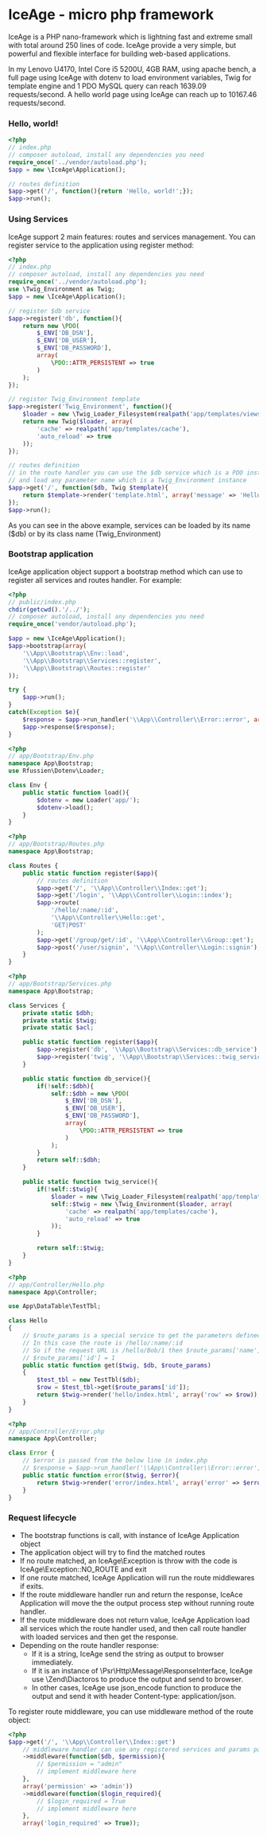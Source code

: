# IceAge -  micro php framework
IceAge is a PHP nano-framework which is lightning fast and extreme small with total around 250 lines of code. IceAge provide a very simple, but powerful and flexible interface for building web-based applications.

In my Lenovo U4170, Intel Core i5 5200U, 4GB RAM, using apache bench, a full page using IceAge with dotenv to load environment variables, Twig for template engine and 1 PDO MySQL query can reach 1639.09 requests/second. A hello world page using IceAge can reach up to 10167.46 requests/second.

### Hello, world!
```php
<?php
// index.php
// composer autoload, install any dependencies you need
require_once('../vendor/autoload.php');
$app = new \IceAge\Application();

// routes definition
$app->get('/', function(){return 'Hello, world!';});
$app->run();

```

### Using Services
IceAge support 2 main features: routes and services management. You can register service to the application using register method:
```php
<?php
// index.php
// composer autoload, install any dependencies you need
require_once('../vendor/autoload.php');
use \Twig_Environment as Twig;
$app = new \IceAge\Application();

// register $db service
$app->register('db', function(){
    return new \PDO(
        $_ENV['DB_DSN'], 
        $_ENV['DB_USER'], 
        $_ENV['DB_PASSWORD'],
        array(
            \PDO::ATTR_PERSISTENT => true
        )
    );
});

// register Twig_Environment template
$app->register('Twig_Environment', function(){
    $loader = new \Twig_Loader_Filesystem(realpath('app/templates/views'));
    return new Twig($loader, array(
        'cache' => realpath('app/templates/cache'),
        'auto_reload' => true
    ));
});

// routes definition
// in the route handler you can use the $db service which is a PDO instance
// and load any parameter name which is a Twig_Environment instance
$app->get('/', function($db, Twig $template){
    return $template->render('template.html', array('message' => 'Hello, world!'));
});
$app->run();

```
As you can see in the above example, services can be loaded by its name ($db) or by its class name (Twig_Environment)
### Bootstrap application
IceAge application object support a bootstrap method which can use to register all services and routes handler. For example:
```php
<?php
// public/index.php
chdir(getcwd().'/../');
// composer autoload, install any dependencies you need
require_once('vendor/autoload.php');

$app = new \IceAge\Application();
$app->bootstrap(array(
    '\\App\\Bootstrap\\Env::load',
    '\\App\\Bootstrap\\Services::register',
    '\\App\\Bootstrap\\Routes::register'
));

try {
    $app->run();
}
catch(Exception $e){
    $response = $app->run_handler('\\App\\Controller\\Error::error', array('error' => $e));
    $app->response($response);
}

```

```php
<?php
// app/Bootstrap/Env.php
namespace App\Bootstrap;
use Rfussien\Dotenv\Loader;

class Env {
    public static function load(){
        $dotenv = new Loader('app/');
        $dotenv->load();
    }
}

```

```php
<?php
// app/Bootstrap/Routes.php
namespace App\Bootstrap;

class Routes {
    public static function register($app){
        // routes definition
        $app->get('/', '\\App\\Controller\\Index::get');
        $app->get('/login', '\\App\\Controller\\Login::index');
        $app->route(
            '/hello/:name/:id', 
            '\\App\\Controller\\Hello::get', 
            'GET|POST'
        );
        $app->get('/group/get/:id', '\\App\\Controller\\Group::get');
        $app->post('/user/signin', '\\App\\Controller\\Login::signin');
    }
}

```

```php
<?php
// app/Bootstrap/Services.php
namespace App\Bootstrap;

class Services {
    private static $dbh;
    private static $twig;
    private static $acl;

    public static function register($app){
        $app->register('db', '\\App\\Bootstrap\\Services::db_service');
        $app->register('twig', '\\App\\Bootstrap\\Services::twig_service');
    }

    public static function db_service(){
        if(!self::$dbh){
            self::$dbh = new \PDO(
                $_ENV['DB_DSN'], 
                $_ENV['DB_USER'], 
                $_ENV['DB_PASSWORD'],
                array(
                    \PDO::ATTR_PERSISTENT => true
                )
            );
        }
        return self::$dbh;
    }

    public static function twig_service(){
        if(!self::$twig){
            $loader = new \Twig_Loader_Filesystem(realpath('app/templates/views'));
            self::$twig = new \Twig_Environment($loader, array(
                'cache' => realpath('app/templates/cache'),
                'auto_reload' => true
            ));
        }

        return self::$twig;
    }
}

```

```php
<?php
// app/Controller/Hello.php
namespace App\Controller;

use App\DataTable\TestTbl;

class Hello
{
    // $route_params is a special service to get the parameters defined on route
    // In this case the route is /hello/:name/:id
    // So if the request URL is /hello/Bob/1 then $route_params['name'] = "Bob"
    // $route_params['id'] = 1
    public static function get($twig, $db, $route_params)
    {
        $test_tbl = new TestTbl($db);
        $row = $test_tbl->get($route_params['id']);
        return $twig->render('hello/index.html', array('row' => $row));
    }
}

```

```php
<?php
// app/Controller/Error.php
namespace App\Controller;

class Error {
    // $error is passed from the below line in index.php
    // $response = $app->run_handler('\\App\\Controller\\Error::error', array('error' => $e));
    public static function error($twig, $error){
        return $twig->render('error/index.html', array('error' => $error, 'debug' => $_ENV['DEBUG_MODE']));
    }
}

```
### Request lifecycle
* The bootstrap functions is call, with instance of IceAge Application object
* The application object will try to find the matched routes
* If no route matched, an IceAge\Exception is throw with the code is IceAge\Exception::NO_ROUTE and exit
* If one route matched, IceAge Application will run the route middlewares if exits.
* If the route middleware handler run and return the response, IceAce Application will move the the output process step without running route handler.
* If the route middleware does not return value, IceAge Application load all services which the route handler used, and then call route handler with loaded services and then get the response.
* Depending on the route handler response:
  * If it is a string, IceAge send the string as output to browser immediately.
  * If it is an instance of \Psr\Http\Message\ResponseInterface, IceAge use \Zend\Diactoros to produce the output and send to browser.
  * In other cases, IceAge use json_encode function to produce the output and send it with header Content-type: application/json.
  
To register route middleware, you can use middleware method of the route object:
```php
<?php
$app->get('/', '\\App\\Controller\\Index::get')
    // middleware handler can use any registered services and params passed on
    ->middleware(function($db, $permission){
        // $permission = "admin"
        // implement middleware here
    },
    array('permission' => 'admin'))
    ->middleware(function($login_required){
        // $login_required = True
        // implement middleware here
    },
    array('login_required' => True));
    
```
